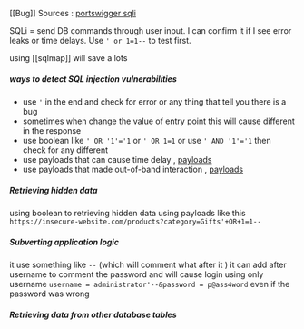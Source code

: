 [[Bug]]
Sources : [portswigger sqli](https://portswigger.net/web-security/sql-injection)

SQLi = send DB commands through user input. I can confirm it if I see error leaks or time delays. Use `' or 1=1--` to test first.

using [[sqlmap]] will save a lots
##### ways to detect SQL injection vulnerabilities
- use `'` in the end and check for error or any thing that tell you there is a bug
- sometimes when change the value of entry point this will cause different in the response
- use boolean like `' OR '1'='1` or `' OR 1=1` or use `' AND '1'='1` then check for any different
- use payloads that can cause time delay , [payloads](https://github.com/swisskyrepo/PayloadsAllTheThings/tree/master/SQL%20Injection) 
- use payloads that made out-of-band interaction , [payloads](https://github.com/swisskyrepo/PayloadsAllTheThings/tree/master/SQL%20Injection) 

##### Retrieving hidden data

using boolean to retrieving hidden data  using payloads like this 
`https://insecure-website.com/products?category=Gifts'+OR+1=1--`

##### Subverting application logic

it use something like `--` (which will comment what after it )
it can add after username to comment the password and will cause login using only username `username = administrator'--&password = p@ass4word` 
even if the password was wrong


##### Retrieving data from other database tables
